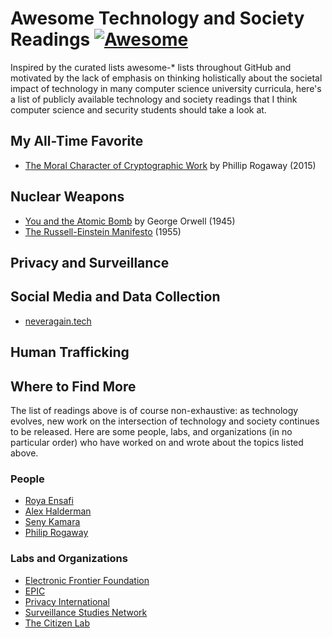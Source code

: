 # Awesome Technology and Society Readings [![Awesome](https://cdn.rawgit.com/sindresorhus/awesome/d7305f38d29fed78fa85652e3a63e154dd8e8829/media/badge.svg)](https://github.com/sindresorhus/awesome)

Inspired by the curated lists awesome-* lists throughout GitHub and motivated by the lack of emphasis on thinking holistically about the societal impact of technology in many computer science university curricula, here's a list of publicly available technology and society readings that I think computer science and security students should take a look at.

## My All-Time Favorite
- [The Moral Character of Cryptographic Work](https://web.cs.ucdavis.edu/~rogaway/papers/moral-fn.pdf) by Phillip Rogaway (2015)

## Nuclear Weapons
- [You and the Atomic Bomb](https://www.orwell.ru/library/articles/ABomb/english/e_abomb) by George Orwell (1945)
- [The Russell-Einstein Manifesto](https://pugwash.org/1955/07/09/statement-manifesto/) (1955)

## Privacy and Surveillance

## Social Media and Data Collection
- [neveragain.tech](https://neveragain.tech/)

## Human Trafficking

## Where to Find More
The list of readings above is of course non-exhaustive: as technology evolves, new work on the intersection of technology and society continues to be released. Here are some people, labs, and organizations (in no particular order) who have worked on and wrote about the topics listed above.

### People
- [Roya Ensafi](https://ensa.fi/)
- [Alex Halderman](https://jhalderm.com/)
- [Seny Kamara](https://cs.brown.edu/~seny/)
- [Philip Rogaway](https://web.cs.ucdavis.edu/~rogaway/)

### Labs and Organizations
- [Electronic Frontier Foundation](https://www.eff.org/)
- [EPIC](https://epic.org/)
- [Privacy International](https://privacyinternational.org/)
- [Surveillance Studies Network](https://surveillance-studies.net/)
- [The Citizen Lab](https://citizenlab.ca/)
